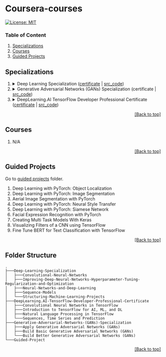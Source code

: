 # Coursera-courses

[![License: MIT](https://img.shields.io/badge/License-MIT-yellow.svg)](https://opensource.org/licenses/MIT)

### Table of Content
1. [Specializations](#specializations)
2. [Courses](#courses)
3. [Guided Projects](#guided-projects)

## Specializations

<ol type="1">
    <li>
    <details>
        <summary markdown="span">Deep Learning Specialization (<a href="https://coursera.org/share/dccd27c6d354c937825d1a43f8453d20">certificate</a> | <a href="https://github.com/QuanHNguyen232/Coursera-courses/tree/main/Deep-Learning-Specialization">src_code</a>)</summary>
        <ol type="a">
            <li>Neural Networks and Deep Learning</li>
            <li>Improving Deep Neural Networks Hyperparameter Tuning Regularization and Optimization</li>
            <li>Structuring Machine Learning Projects</li>
            <li>Convolutional Neural Networks</li>
            <li>Sequence Models</li>
        </ol>
    </details>
    </li>
    <li>
    <details>
        <summary markdown="span">Generative Adversarial Networks (GANs) Specialization (certificate | <a href="https://github.com/QuanHNguyen232/Coursera-courses/tree/main/Generative-Adversarial-Networks-(GANs)-Specialization">src_code</a>)</summary>
        <ol type="a">
            <li>Build Basic Generative Adversarial Networks (GANs)</li>
            <li>Build Better Generative Adversarial Networks (GANs)</li>
            <li>Apply Generative Adversarial Networks (GANs)</li>
        </ol>
    </details>
    </li>
    <li>
    <details>
        <summary markdown="span">DeepLearning.AI TensorFlow Developer Professional Certificate (<a href="https://coursera.org/share/8f01b853d939511003edfca477f91e5b">certificate</a> | <a href="https://github.com/QuanHNguyen232/Coursera-courses/tree/main/DeepLearning.AI-TensorFlow-Developer-Professional-Certificate">src_code</a>)</summary>
        <ol type="a">
            <li>Introduction to TensorFlow for Artificial Intelligence, Machine Learning, and Deep Learning</li>
            <li>Convolutional Neural Networks in TensorFlow</li>
            <li>Natural Language Processing in TensorFlow</li>
            <li>Sequences, Time Series and Prediction</li>
        </ol>
    </details>
    </li>
</ol>

<p align="right"><a href="#coursera-courses">[Back to top]</a></p>

## Courses
<ol type="1">
    <li>N/A
    </li>
    
</ol>

<p align="right"><a href="#coursera-courses">[Back to top]</a></p>

## Guided Projects
Go to [guided projects](https://github.com/QuanHNguyen232/Coursera_courses/tree/main/Guided-Project) folder.
<ol type="1">
    <li>Deep Learning with PyTorch: Object Localization</li>
    <li>Deep Learning with PyTorch: Image Segmentation</li>
    <li>Aerial Image Segmentation with PyTorch</li>
    <li>Deep Learning with PyTorch: Neural Style Transfer</li>
    <li>Deep Learning with PyTorch: Siamese Network</li>
    <li>Facial Expression Recognition with PyTorch</li>
    <li>Creating Multi Task Models With Keras</li>
    <li>Visualizing Filters of a CNN using TensorFlow</li>
    <li>Fine Tune BERT for Text Classification with TensorFlow</li>
</ol>

<p align="right"><a href="#coursera-courses">[Back to top]</a></p>

## Folder Structure

```
.
├───Deep-Learning-Specialization
│   ├───Convolutional-Neural-Networks
│   ├───Improving-Deep-Neural-Networks-Hyperparameter-Tuning-Regularization-and-Optimization
│   ├───Neural-Networks-and-Deep-Learning
│   ├───Sequence-Models
│   └───Structuring-Machine-Learning-Projects
├───DeepLearning.AI-TensorFlow-Developer-Professional-Certificate
│   ├───Convolutional Neural Networks in TensorFlow
│   ├───Introduction to TensorFlow for AI, ML, and DL
│   ├───Natural Language Processing in TensorFlow
│   └───Sequences, Time Series and Prediction
├───Generative-Adversarial-Networks-(GANs)-Specialization
│   ├───Apply Generative Adversarial Networks (GANs)
│   ├───Build Basic Generative Adversarial Networks (GANs)
│   └───Build Better Generative Adversarial Networks (GANs)
└───Guided-Project
```

<p align="right"><a href="#coursera-courses">[Back to top]</a></p>

